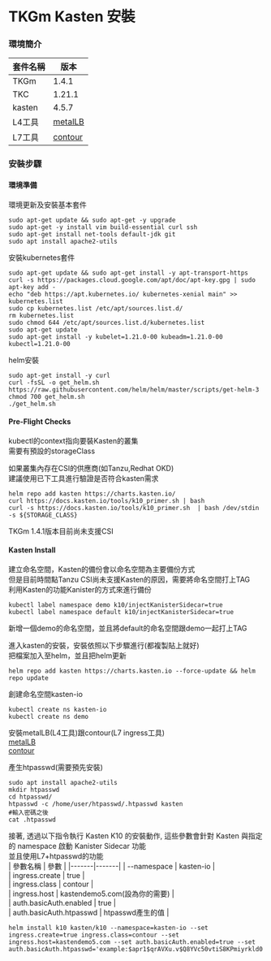 # TKGm Kasten 安裝  

### 環境簡介  

 | 套件名稱 | 版本  |
|-------|-------|
| TKGm | 1.4.1 |  
| TKC | 1.21.1 |  
| kasten | 4.5.7 |  
| L4工具 | [metalLB](https://github.com/ReSin-Yan/kuberenetes-base/blob/main/k8stools/service/loadbalancetools/installMetallb.sh "link")   |  
| L7工具 | [contour](https://github.com/ReSin-Yan/kuberenetes-base/blob/main/k8stools/service/ingress/install.sh "link")  |  

### 安裝步驟  

#### 環境準備  

環境更新及安裝基本套件  
```
sudo apt-get update && sudo apt-get -y upgrade
sudo apt-get -y install vim build-essential curl ssh
sudo apt-get install net-tools default-jdk git
sudo apt install apache2-utils  
```
安裝kubernetes套件  
```
sudo apt-get update && sudo apt-get install -y apt-transport-https
curl -s https://packages.cloud.google.com/apt/doc/apt-key.gpg | sudo  apt-key add -
echo "deb https://apt.kubernetes.io/ kubernetes-xenial main" >> kubernetes.list
sudo cp kubernetes.list /etc/apt/sources.list.d/
rm kubernetes.list
sudo chmod 644 /etc/apt/sources.list.d/kubernetes.list
sudo apt-get update
sudo apt-get install -y kubelet=1.21.0-00 kubeadm=1.21.0-00 kubectl=1.21.0-00
```
helm安裝  
```
sudo apt-get install -y curl
curl -fsSL -o get_helm.sh https://raw.githubusercontent.com/helm/helm/master/scripts/get-helm-3
chmod 700 get_helm.sh
./get_helm.sh
```

#### Pre-Flight Checks  


kubectl的context指向要裝Kasten的叢集  
需要有預設的storageClass  

如果叢集內存在CSI的供應商(如Tanzu,Redhat OKD)  
建議使用已下工具進行驗證是否符合kasten需求  
```
helm repo add kasten https://charts.kasten.io/
curl https://docs.kasten.io/tools/k10_primer.sh | bash
curl -s https://docs.kasten.io/tools/k10_primer.sh  | bash /dev/stdin -s ${STORAGE_CLASS}  
```  
TKGm 1.4.1版本目前尚未支援CSI  


#### Kasten Install  

建立命名空間，Kasten的備份會以命名空間為主要備份方式  
但是目前時間點Tanzu CSI尚未支援Kasten的原因，需要將命名空間打上TAG  
利用Kasten的功能Kanister的方式來進行備份  
```
kubectl label namespace demo k10/injectKanisterSidecar=true
kubectl label namespace default k10/injectKanisterSidecar=true
```  
新增一個demo的命名空間，並且將default的命名空間跟demo一起打上TAG  

進入kasten的安裝，安裝依照以下步驟進行(都複製貼上就好)  
把檔案加入至helm，並且把helm更新  
```  
helm repo add kasten https://charts.kasten.io --force-update && helm repo update
```  
創建命名空間kasten-io  
```  
kubectl create ns kasten-io
kubectl create ns demo
```  

安裝metalLB(L4工具)跟contour(L7 ingress工具)  
[metalLB](https://github.com/ReSin-Yan/kuberenetes-base/blob/main/k8stools/service/loadbalancetools/installMetallb.sh "link")  
[contour](https://github.com/ReSin-Yan/kuberenetes-base/blob/main/k8stools/service/ingress/install.sh "link")

產生htpasswd(需要預先安裝)  
```
sudo apt install apache2-utils
mkdir htpasswd 
cd htpasswd/
htpasswd -c /home/user/htpasswd/.htpasswd kasten  
#輸入密碼之後
cat .htpasswd  
```


接著, 透過以下指令執行 Kasten K10 的安裝動作, 這些參數會針對 Kasten 與指定的 namespace 啟動 Kanister Sidecar 功能  
並且使用L7+htpasswd的功能  
 | 參數名稱 | 參數  |
|-------|-------|
| --namespace | kasten-io |  
| ingress.create | true |  
| ingress.class | contour |  
| ingress.host | kastendemo5.com(設為你的需要) |  
| auth.basicAuth.enabled | true |  
| auth.basicAuth.htpasswd | htpasswd產生的值 |  

``` 
helm install k10 kasten/k10 --namespace=kasten-io --set ingress.create=true ingress.class=contour --set ingress.host=kastendemo5.com --set auth.basicAuth.enabled=true --set auth.basicAuth.htpasswd='example:$apr1$qrAVXu.v$Q8YVc50vtiS8KPmiyrkld0'
``` 
